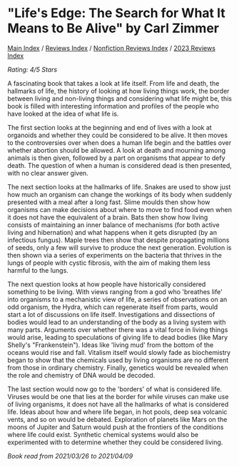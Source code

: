 # "Life's Edge: The Search for What It Means to Be Alive" by Carl Zimmer

[Main Index](../../../README.md) / [Reviews Index](../../README.md) / [Nonfiction Reviews Index](../README.md) / [2023 Reviews Index](README.md)

*Rating: 4/5 Stars*

A fascinating book that takes a look at life itself. From life and death, the hallmarks of life, the history of looking at how living things work, the border between living and non-living things and considering what life might be, this book is filled with interesting information and profiles of the people who have looked at the idea of what life is.

The first section looks at the beginning and end of lives with a look at organoids and whether they could be considered to be alive. It then moves to the controversies over when does a human life begin and the battles over whether abortion should be allowed. A look at death and mourning among animals is then given, followed by a part on organisms that appear to defy death. The question of when a human is considered dead is then presented, with no clear answer given.

The next section looks at the hallmarks of life. Snakes are used to show just how much an organism can change the workings of its body when suddenly presented with a meal after a long fast. Slime moulds then show how organisms can make decisions about where to move to find food even when it does not have the equivalent of a brain. Bats then show how living consists of maintaining an inner balance of mechanisms (for both active living and hibernation) and what happens when it gets disrupted (by an infectious fungus). Maple trees then show that despite propagating millions of seeds, only a few will survive to produce the next generation. Evolution is then shown via a series of experiments on the bacteria that thrives in the lungs of people with cystic fibrosis, with the aim of making them less harmful to the lungs.

The next question looks at how people have historically considered something to be living. With views ranging from a god who 'breathes life' into organisms to a mechanistic view of life, a series of observations on an odd organism, the Hydra, which can regenerate itself from parts, would start a lot of discussions on life itself. Investigations and dissections of bodies would lead to an understanding of the body as a living system with many parts. Arguments over whether there was a vital force in living things would arise, leading to speculations of giving life to dead bodies (like Mary Shelly's "Frankenstein"). Ideas like 'living mud' from the bottom of the oceans would rise and fall. Vitalism itself would slowly fade as biochemistry began to show that the chemicals used by living organisms are no different from those in ordinary chemistry. Finally, genetics would be revealed when the role and chemistry of DNA would be decoded.

The last section would now go to the 'borders' of what is considered life. Viruses would be one that lies at the border for while viruses can make use of living organisms, it does not have all the hallmarks of what is considered life. Ideas about how and where life began, in hot pools, deep sea volcanic vents, and so on would be debated. Exploration of planets like Mars on the moons of Jupiter and Saturn would push at the frontiers of the conditions where life could exist. Synthetic chemical systems would also be experimented with to determine whether they could be considered living.

*Book read from 2021/03/26 to 2021/04/09*
